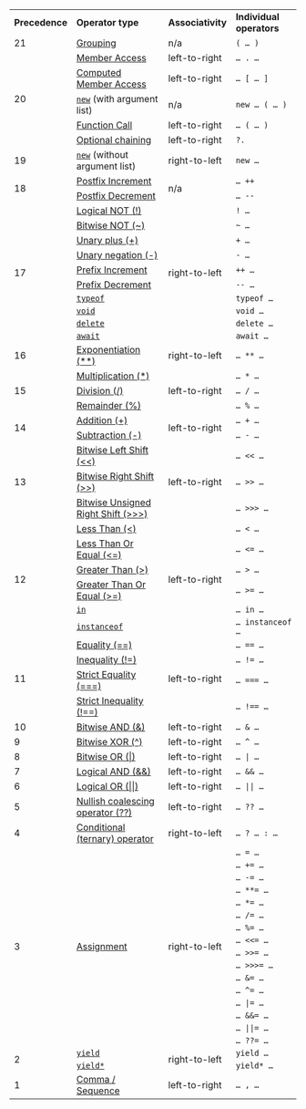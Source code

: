 


<table>
  <tr>
   <td><strong>Precedence</strong>
   </td>
   <td><strong>Operator type</strong>
   </td>
   <td><strong>Associativity</strong>
   </td>
   <td><strong>Individual operators</strong>
   </td>
  </tr>
  <tr>
   <td>21
   </td>
   <td><a href="https://developer.mozilla.org/en-US/docs/Web/JavaScript/Reference/Operators/Grouping">Grouping</a>
   </td>
   <td>n/a
   </td>
   <td><code>( … )</code>
   </td>
  </tr>
  <tr>
   <td rowspan="5" >20
   </td>
   <td><a href="https://developer.mozilla.org/en-US/docs/Web/JavaScript/Reference/Operators/Property_Accessors#dot_notation">Member Access</a>
   </td>
   <td>left-to-right
   </td>
   <td><code>… . …</code>
   </td>
  </tr>
  <tr>
   <td><a href="https://developer.mozilla.org/en-US/docs/Web/JavaScript/Reference/Operators/Property_Accessors#bracket_notation">Computed Member Access</a>
   </td>
   <td>left-to-right
   </td>
   <td><code>… [ … ]</code>
   </td>
  </tr>
  <tr>
   <td><code><a href="https://developer.mozilla.org/en-US/docs/Web/JavaScript/Reference/Operators/new">new</a></code> (with argument list)
   </td>
   <td>n/a
   </td>
   <td><code>new … ( … )</code>
   </td>
  </tr>
  <tr>
   <td><a href="https://developer.mozilla.org/en-US/docs/Web/JavaScript/Guide/Functions">Function Call</a>
   </td>
   <td>left-to-right
   </td>
   <td><code>… ( … )</code>
   </td>
  </tr>
  <tr>
   <td><a href="https://developer.mozilla.org/en-US/docs/Web/JavaScript/Reference/Operators/Optional_chaining">Optional chaining</a>
   </td>
   <td>left-to-right
   </td>
   <td><code>?.</code>
   </td>
  </tr>
  <tr>
   <td>19
   </td>
   <td><code><a href="https://developer.mozilla.org/en-US/docs/Web/JavaScript/Reference/Operators/new">new</a></code> (without argument list)
   </td>
   <td>right-to-left
   </td>
   <td><code>new …</code>
   </td>
  </tr>
  <tr>
   <td rowspan="2" >18
   </td>
   <td><a href="https://developer.mozilla.org/en-US/docs/Web/JavaScript/Reference/Operators#increment">Postfix Increment</a>
   </td>
   <td rowspan="2" >n/a
   </td>
   <td><code>… ++</code>
   </td>
  </tr>
  <tr>
   <td><a href="https://developer.mozilla.org/en-US/docs/Web/JavaScript/Reference/Operators#decrement">Postfix Decrement</a>
   </td>
   <td><code>… --</code>
   </td>
  </tr>
  <tr>
   <td rowspan="10" >17
   </td>
   <td><a href="https://developer.mozilla.org/en-US/docs/Web/JavaScript/Reference/Operators/Logical_NOT">Logical NOT (!)</a>
   </td>
   <td rowspan="10" >right-to-left
   </td>
   <td><code>! …</code>
   </td>
  </tr>
  <tr>
   <td><a href="https://developer.mozilla.org/en-US/docs/Web/JavaScript/Reference/Operators/Bitwise_NOT">Bitwise NOT (~)</a>
   </td>
   <td><code>~ …</code>
   </td>
  </tr>
  <tr>
   <td><a href="https://developer.mozilla.org/en-US/docs/Web/JavaScript/Reference/Operators/Unary_plus">Unary plus (+)</a>
   </td>
   <td><code>+ …</code>
   </td>
  </tr>
  <tr>
   <td><a href="https://developer.mozilla.org/en-US/docs/Web/JavaScript/Reference/Operators/Unary_negation">Unary negation (-)</a>
   </td>
   <td><code>- …</code>
   </td>
  </tr>
  <tr>
   <td><a href="https://developer.mozilla.org/en-US/docs/Web/JavaScript/Reference/Operators#increment">Prefix Increment</a>
   </td>
   <td><code>++ …</code>
   </td>
  </tr>
  <tr>
   <td><a href="https://developer.mozilla.org/en-US/docs/Web/JavaScript/Reference/Operators#decrement">Prefix Decrement</a>
   </td>
   <td><code>-- …</code>
   </td>
  </tr>
  <tr>
   <td><code><a href="https://developer.mozilla.org/en-US/docs/Web/JavaScript/Reference/Operators/typeof">typeof</a></code>
   </td>
   <td><code>typeof …</code>
   </td>
  </tr>
  <tr>
   <td><code><a href="https://developer.mozilla.org/en-US/docs/Web/JavaScript/Reference/Operators/void">void</a></code>
   </td>
   <td><code>void …</code>
   </td>
  </tr>
  <tr>
   <td><code><a href="https://developer.mozilla.org/en-US/docs/Web/JavaScript/Reference/Operators/delete">delete</a></code>
   </td>
   <td><code>delete …</code>
   </td>
  </tr>
  <tr>
   <td><code><a href="https://developer.mozilla.org/en-US/docs/Web/JavaScript/Reference/Operators/await">await</a></code>
   </td>
   <td><code>await …</code>
   </td>
  </tr>
  <tr>
   <td>16
   </td>
   <td><a href="https://developer.mozilla.org/en-US/docs/Web/JavaScript/Reference/Operators/Exponentiation">Exponentiation (**)</a>
   </td>
   <td>right-to-left
   </td>
   <td><code>… ** …</code>
   </td>
  </tr>
  <tr>
   <td rowspan="3" >15
   </td>
   <td><a href="https://developer.mozilla.org/en-US/docs/Web/JavaScript/Reference/Operators/Multiplication">Multiplication (*)</a>
   </td>
   <td rowspan="3" >left-to-right
   </td>
   <td><code>… * …</code>
   </td>
  </tr>
  <tr>
   <td><a href="https://developer.mozilla.org/en-US/docs/Web/JavaScript/Reference/Operators/Division">Division (/)</a>
   </td>
   <td><code>… / …</code>
   </td>
  </tr>
  <tr>
   <td><a href="https://developer.mozilla.org/en-US/docs/Web/JavaScript/Reference/Operators/Remainder">Remainder (%)</a>
   </td>
   <td><code>… % …</code>
   </td>
  </tr>
  <tr>
   <td rowspan="2" >14
   </td>
   <td><a href="https://developer.mozilla.org/en-US/docs/Web/JavaScript/Reference/Operators/Addition">Addition (+)</a>
   </td>
   <td rowspan="2" >left-to-right
   </td>
   <td><code>… + …</code>
   </td>
  </tr>
  <tr>
   <td><a href="https://developer.mozilla.org/en-US/docs/Web/JavaScript/Reference/Operators/Subtraction">Subtraction (-)</a>
   </td>
   <td><code>… - …</code>
   </td>
  </tr>
  <tr>
   <td rowspan="3" >13
   </td>
   <td><a href="https://developer.mozilla.org/en-US/docs/Web/JavaScript/Reference/Operators/Left_shift">Bitwise Left Shift (&lt;<)</a>
   </td>
   <td rowspan="3" >left-to-right
   </td>
   <td><code>… &lt;< …</code>
   </td>
  </tr>
  <tr>
   <td><a href="https://developer.mozilla.org/en-US/docs/Web/JavaScript/Reference/Operators/Right_shift">Bitwise Right Shift (>>)</a>
   </td>
   <td><code>… >> …</code>
   </td>
  </tr>
  <tr>
   <td><a href="https://developer.mozilla.org/en-US/docs/Web/JavaScript/Reference/Operators/Unsigned_right_shift">Bitwise Unsigned Right Shift (>>>)</a>
   </td>
   <td><code>… >>> …</code>
   </td>
  </tr>
  <tr>
   <td rowspan="6" >12
   </td>
   <td><a href="https://developer.mozilla.org/en-US/docs/Web/JavaScript/Reference/Operators/Less_than">Less Than (&lt;)</a>
   </td>
   <td rowspan="6" >left-to-right
   </td>
   <td><code>… &lt; …</code>
   </td>
  </tr>
  <tr>
   <td><a href="https://developer.mozilla.org/en-US/docs/Web/JavaScript/Reference/Operators/Less_than_or_equal">Less Than Or Equal (&lt;=)</a>
   </td>
   <td><code>… &lt;= …</code>
   </td>
  </tr>
  <tr>
   <td><a href="https://developer.mozilla.org/en-US/docs/Web/JavaScript/Reference/Operators/Greater_than">Greater Than (>)</a>
   </td>
   <td><code>… > …</code>
   </td>
  </tr>
  <tr>
   <td><a href="https://developer.mozilla.org/en-US/docs/Web/JavaScript/Reference/Operators/Greater_than_or_equal">Greater Than Or Equal (>=)</a>
   </td>
   <td><code>… >= …</code>
   </td>
  </tr>
  <tr>
   <td><code><a href="https://developer.mozilla.org/en-US/docs/Web/JavaScript/Reference/Operators/in">in</a></code>
   </td>
   <td><code>… in …</code>
   </td>
  </tr>
  <tr>
   <td><code><a href="https://developer.mozilla.org/en-US/docs/Web/JavaScript/Reference/Operators/instanceof">instanceof</a></code>
   </td>
   <td><code>… instanceof …</code>
   </td>
  </tr>
  <tr>
   <td rowspan="4" >11
   </td>
   <td><a href="https://developer.mozilla.org/en-US/docs/Web/JavaScript/Reference/Operators/Equality">Equality (==)</a>
   </td>
   <td rowspan="4" >left-to-right
   </td>
   <td><code>… == …</code>
   </td>
  </tr>
  <tr>
   <td><a href="https://developer.mozilla.org/en-US/docs/Web/JavaScript/Reference/Operators/Inequality">Inequality (!=)</a>
   </td>
   <td><code>… != …</code>
   </td>
  </tr>
  <tr>
   <td><a href="https://developer.mozilla.org/en-US/docs/Web/JavaScript/Reference/Operators/Strict_equality">Strict Equality (===)</a>
   </td>
   <td><code>… === …</code>
   </td>
  </tr>
  <tr>
   <td><a href="https://developer.mozilla.org/en-US/docs/Web/JavaScript/Reference/Operators/Strict_inequality">Strict Inequality (!==)</a>
   </td>
   <td><code>… !== …</code>
   </td>
  </tr>
  <tr>
   <td>10
   </td>
   <td><a href="https://developer.mozilla.org/en-US/docs/Web/JavaScript/Reference/Operators/Bitwise_AND">Bitwise AND (&)</a>
   </td>
   <td>left-to-right
   </td>
   <td><code>… & …</code>
   </td>
  </tr>
  <tr>
   <td>9
   </td>
   <td><a href="https://developer.mozilla.org/en-US/docs/Web/JavaScript/Reference/Operators/Bitwise_XOR">Bitwise XOR (^)</a>
   </td>
   <td>left-to-right
   </td>
   <td><code>… ^ …</code>
   </td>
  </tr>
  <tr>
   <td>8
   </td>
   <td><a href="https://developer.mozilla.org/en-US/docs/Web/JavaScript/Reference/Operators/Bitwise_OR">Bitwise OR (|)</a>
   </td>
   <td>left-to-right
   </td>
   <td><code>… | …</code>
   </td>
  </tr>
  <tr>
   <td>7
   </td>
   <td><a href="https://developer.mozilla.org/en-US/docs/Web/JavaScript/Reference/Operators/Logical_AND">Logical AND (&&)</a>
   </td>
   <td>left-to-right
   </td>
   <td><code>… && …</code>
   </td>
  </tr>
  <tr>
   <td>6
   </td>
   <td><a href="https://developer.mozilla.org/en-US/docs/Web/JavaScript/Reference/Operators/Logical_OR">Logical OR (||)</a>
   </td>
   <td>left-to-right
   </td>
   <td><code>… || …</code>
   </td>
  </tr>
  <tr>
   <td>5
   </td>
   <td><a href="https://developer.mozilla.org/en-US/docs/Web/JavaScript/Reference/Operators/Nullish_coalescing_operator">Nullish coalescing operator (??)</a>
   </td>
   <td>left-to-right
   </td>
   <td><code>… ?? …</code>
   </td>
  </tr>
  <tr>
   <td>4
   </td>
   <td><a href="https://developer.mozilla.org/en-US/docs/Web/JavaScript/Reference/Operators/Conditional_Operator">Conditional (ternary) operator</a>
   </td>
   <td>right-to-left
   </td>
   <td><code>… ? … : …</code>
   </td>
  </tr>
  <tr>
   <td rowspan="16" >3
   </td>
   <td rowspan="16" ><a href="https://developer.mozilla.org/en-US/docs/Web/JavaScript/Reference/Operators#assignment_operators">Assignment</a>
   </td>
   <td rowspan="16" >right-to-left
   </td>
   <td><code>… = …</code>
   </td>
  </tr>
  <tr>
   <td><code>… += …</code>
   </td>
  </tr>
  <tr>
   <td><code>… -= …</code>
   </td>
  </tr>
  <tr>
   <td><code>… **= …</code>
   </td>
  </tr>
  <tr>
   <td><code>… *= …</code>
   </td>
  </tr>
  <tr>
   <td><code>… /= …</code>
   </td>
  </tr>
  <tr>
   <td><code>… %= …</code>
   </td>
  </tr>
  <tr>
   <td><code>… &lt;<= …</code>
   </td>
  </tr>
  <tr>
   <td><code>… >>= …</code>
   </td>
  </tr>
  <tr>
   <td><code>… >>>= …</code>
   </td>
  </tr>
  <tr>
   <td><code>… &= …</code>
   </td>
  </tr>
  <tr>
   <td><code>… ^= …</code>
   </td>
  </tr>
  <tr>
   <td><code>… |= …</code>
   </td>
  </tr>
  <tr>
   <td><code>… &&= …</code>
   </td>
  </tr>
  <tr>
   <td><code>… ||= …</code>
   </td>
  </tr>
  <tr>
   <td><code>… ??= …</code>
   </td>
  </tr>
  <tr>
   <td rowspan="2" >2
   </td>
   <td><code><a href="https://developer.mozilla.org/en-US/docs/Web/JavaScript/Reference/Operators/yield">yield</a></code>
   </td>
   <td rowspan="2" >right-to-left
   </td>
   <td><code>yield …</code>
   </td>
  </tr>
  <tr>
   <td><code><a href="https://developer.mozilla.org/en-US/docs/Web/JavaScript/Reference/Operators/yield*">yield*</a></code>
   </td>
   <td><code>yield* …</code>
   </td>
  </tr>
  <tr>
   <td>1
   </td>
   <td><a href="https://developer.mozilla.org/en-US/docs/Web/JavaScript/Reference/Operators/Comma_Operator">Comma / Sequence</a>
   </td>
   <td>left-to-right
   </td>
   <td><code>… , …</code>
   </td>
  </tr>
</table>


